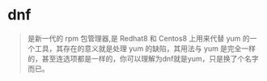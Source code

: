 # dnf
 > 是新一代的 rpm 包管理器,是 Redhat8 和 Centos8 上用来代替 yum 的一个工具，其存在的意义就是处理 yum 的缺陷，其用法与 yum 是完全一样的，甚至连选项都是一样的，你可以理解为dnf就是yum，只是换了个名字而已。